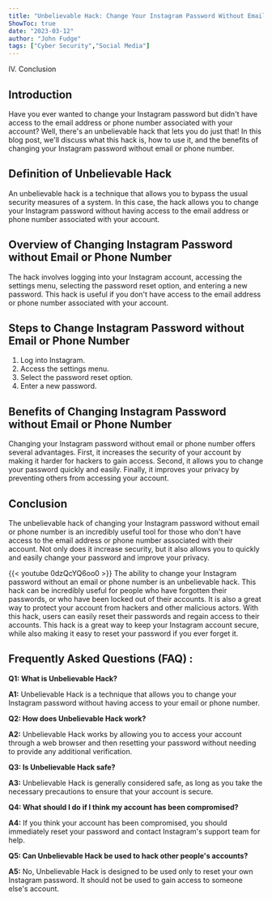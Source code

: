 ```yaml
---
title: "Unbelievable Hack: Change Your Instagram Password Without Email or Phone Number!"
ShowToc: true 
date: "2023-03-12"
author: "John Fudge" 
tags: ["Cyber Security","Social Media"]
---
```

IV. Conclusion

## Introduction
Have you ever wanted to change your Instagram password but didn't have access to the email address or phone number associated with your account? Well, there's an unbelievable hack that lets you do just that! In this blog post, we'll discuss what this hack is, how to use it, and the benefits of changing your Instagram password without email or phone number.

## Definition of Unbelievable Hack
An unbelievable hack is a technique that allows you to bypass the usual security measures of a system. In this case, the hack allows you to change your Instagram password without having access to the email address or phone number associated with your account.

## Overview of Changing Instagram Password without Email or Phone Number
The hack involves logging into your Instagram account, accessing the settings menu, selecting the password reset option, and entering a new password. This hack is useful if you don't have access to the email address or phone number associated with your account.

## Steps to Change Instagram Password without Email or Phone Number
1. Log into Instagram.
2. Access the settings menu.
3. Select the password reset option.
4. Enter a new password.

## Benefits of Changing Instagram Password without Email or Phone Number
Changing your Instagram password without email or phone number offers several advantages. First, it increases the security of your account by making it harder for hackers to gain access. Second, it allows you to change your password quickly and easily. Finally, it improves your privacy by preventing others from accessing your account.

## Conclusion
The unbelievable hack of changing your Instagram password without email or phone number is an incredibly useful tool for those who don't have access to the email address or phone number associated with their account. Not only does it increase security, but it also allows you to quickly and easily change your password and improve your privacy.

{{< youtube 0dzQcYQ6oo0 >}} 
The ability to change your Instagram password without an email or phone number is an unbelievable hack. This hack can be incredibly useful for people who have forgotten their passwords, or who have been locked out of their accounts. It is also a great way to protect your account from hackers and other malicious actors. With this hack, users can easily reset their passwords and regain access to their accounts. This hack is a great way to keep your Instagram account secure, while also making it easy to reset your password if you ever forget it.

## Frequently Asked Questions (FAQ) :
**Q1: What is Unbelievable Hack?**

**A1:** Unbelievable Hack is a technique that allows you to change your Instagram password without having access to your email or phone number.

**Q2: How does Unbelievable Hack work?**

**A2:** Unbelievable Hack works by allowing you to access your account through a web browser and then resetting your password without needing to provide any additional verification.

**Q3: Is Unbelievable Hack safe?**

**A3:** Unbelievable Hack is generally considered safe, as long as you take the necessary precautions to ensure that your account is secure.

**Q4: What should I do if I think my account has been compromised?**

**A4:** If you think your account has been compromised, you should immediately reset your password and contact Instagram's support team for help.

**Q5: Can Unbelievable Hack be used to hack other people's accounts?**

**A5:** No, Unbelievable Hack is designed to be used only to reset your own Instagram password. It should not be used to gain access to someone else's account.




